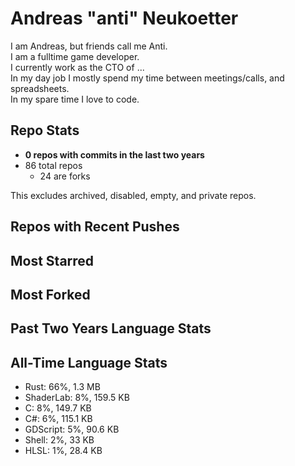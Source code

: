 
# Andreas "anti" Neukoetter

I am Andreas, but friends call me Anti.  
I am a fulltime game developer.  
I currently work as the CTO of ...  
In my day job I mostly spend my time between meetings/calls, and spreadsheets.  
In my spare time I love to code.  

## Repo Stats
- **0 repos with commits in the last two years**
- 86 total repos
  - 24 are forks

This excludes archived, disabled, empty, and private repos.

## Repos with Recent Pushes


## Most Starred


## Most Forked


## Past Two Years Language Stats


## All-Time Language Stats
- Rust: 66%, 1.3 MB
- ShaderLab: 8%, 159.5 KB
- C: 8%, 149.7 KB
- C#: 6%, 115.1 KB
- GDScript: 5%, 90.6 KB
- Shell: 2%, 33 KB
- HLSL: 1%, 28.4 KB

